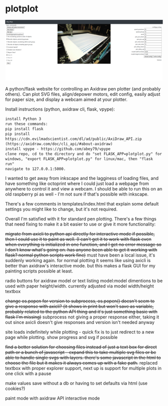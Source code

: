 # plotplot

![plotplot](https://github.com/jrparadis/plotplot/blob/master/screenshot.png?raw=true)

A python/flask website for controlling an Axidraw pen plotter (and probably others). Can plot SVG files, align/depower motors, edit config, easily adjust for paper size, and display a webcam aimed at your plotter. 

Install instructions (python, axidraw cli, flask, vpype):

    install Python 3
    run these commands:
    pip install flask
    pip install https://cdn.evilmadscientist.com/dl/ad/public/AxiDraw_API.zip (https://axidraw.com/doc/cli_api/#about-axidraw)
    install vpype - https://github.com/abey79/vpype
    clone repo, cd to the directory and do "set FLASK_APP=plotplot.py" for windows, "export FLASK_APP=plotplot.py" for linux/mac, then "flask run"
    navigate to 127.0.0.1:5000. 

I wanted to get away from inkscape and the lagginess of loading files, and have something like octoprint where I could just load a webpage from anywhere to control it and view a webcam. I should be able to run this on an old raspberry pi as well - I'm not sure if that's possible with inkscape.

There's a few comments in templates/index.html that explain some default settings you might like to change, but it's not required.

Overall I'm satisfied with it for standard pen plotting. There's a few things that need fixing to make it a bit easier to use or give it more functionality:

~~migrate from axicli to python api directly for interactive mode if possible, then I could use it to paint as well. (I can't get it to work with flask even when everything is initialized in one function, and I get no error message so I don't know what's going on. has anyone been able to get it working with flask? normal python scripts work fine)~~ must have been a local issue, it's suddenly working again. for normal plotting it seems like using axicli is better than axidraw's interactive mode. but this makes a flask GUI for my painting scripts possible at least.

radio buttons for axidraw model or text listing model:model dimentions to be used with paper height/width. currently adjusted via model width/height textbox

~~change os.popen for version to subprocess, os.popen() doesn't seem to give a response with axicli? (it shows in print but won't save as variable, probably related to the python API thing and it's just something basic with flask I'm missing)~~ subprocess not giving a proper response either, taking it out since axicli doesn't give responses and version isn't needed anyway

site loads indefinitely while plotting - quick fix is to just redirect to a new page while plotting.  show progress and svg if possible

~~find a better solution for choosing files instead of just a text box for direct path or a bunch of javascript - expand this to take multiple svg files or be able to handle single svgs with layers. there's some javascript in the html to choose the file but it makes it always comes up with a fake path.~~ replaced textbox with proper explorer support, next up is support for multiple plots in one click with a pause

make values save without a db or having to set defaults via html (use cookies?)
    
paint mode with axidraw API interactive mode
